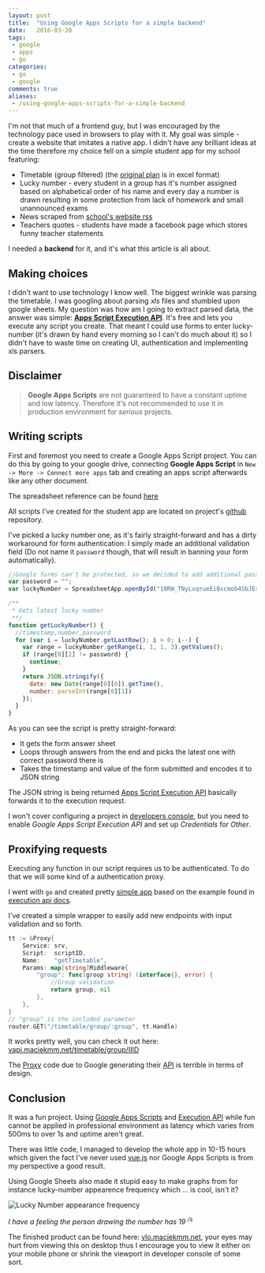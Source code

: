 ```yaml
---
layout: post
title:  "Using Google Apps Scripts for a simple backend"
date:   2016-03-20
tags:
 - google
 - apps
 - go
categories:
 - go
 - google
comments: true
aliases:
 - /using-google-apps-scripts-for-a-simple-backend
---
```


I'm not that much of a frontend guy, but I was encouraged by the technology pace used in browsers to play with it. My goal was simple - create a website that imitates a native app. I didn't have any brilliant ideas at the time therefore my choice fell on a simple student app for my school featuring:

- Timetable (group filtered) (the [original plan](http://www.vlo.gda.pl/vlo/sites/default/files/uploads/PLAN%202015-16.xls) is in excel format)
- Lucky number - every student in a group has it's number assigned based on alphabetical order of his name and every day a number is drawn resulting in some protection from lack of homework and small unannounced exams
- News scraped from [school's website rss](http://www.vlo.gda.pl/vlo/?q=rss.xml)
- Teachers quotes - students have made a facebook page which stores funny teacher statements

I needed a **backend** for it, and it's what this article is all about.

## Making choices

I didn't want to use technology I know well. The biggest wrinkle was parsing the timetable. I was googling about parsing *xls* files and stumbled upon google sheets. My question was how am I going to extract parsed data, the answer was simple: **[Apps Script Execution API][1]**. It's free and lets you execute any script you create. That meant I could use forms to enter lucky-number (it's drawn by hand every morning so I can't do much about it) so I didn't have to waste time on creating UI, authentication and implementing xls parsers.

## Disclaimer

> **Google Apps Scripts** are not guaranteed to have a constant uptime and low latency. Therefore it's not recommended to use it in production environment for *serious* projects.

## Writing scripts

First and foremost you need to create a Google Apps Script project. You can do this by going to your google drive, connecting **Google Apps Script** in `New -> More -> Connect more apps` tab and creating an apps script afterwards like any other document.

The spreadsheet reference can be found [here](https://developers.google.com/apps-script/reference/spreadsheet/)

All scripts I've created for the student app are located on project's [github](https://github.com/VLO-GDA/gapp-scripts) repository.

I've picked a lucky number one, as it's fairly straight-forward and has a dirty workaround for form authentication: I simply made an additional validation field (Do not name it `password` though, that will result in banning your form automatically).

~~~js
//Google forms can't be protected, so we decided to add additional password field
var password = "";
var luckyNumber = SpreadsheetApp.openById("10RW_TNyLvqrueEiBxcmob4SbJEsJU9S5UWpG6Tj6a1I").getSheets()[0];

/**
 * Gets latest lucky number
 **/
function getLuckyNumber() {
  //timestamp,number,password
  for (var i = luckyNumber.getLastRow(); i > 0; i--) {
    var range = luckyNumber.getRange(i, 1, 1, 3).getValues();
    if (range[0][2] != password) {
      continue;
    }
    return JSON.stringify({
      date: new Date(range[0][0]).getTime(),
      number: parseInt(range[0][1])
    });
  }
}
~~~

As you can see the script is pretty straight-forward:

- It gets the form answer sheet
- Loops through answers from the end and picks the latest one with correct password there is
- Takes the timestamp and value of the form submitted and encodes it to JSON string

The JSON string is being returned [Apps Script Execution API][1] basically forwards it to the execution request. 

I won't cover configuring a project in [developers console](https://console.developers.google.com/home/dashboard?project=project-id-fniionhgmbisgzhqrpo), but you need to enable *Google Apps Script Execution API* and set up *Credentials* for *Other*.

## Proxifying requests

Executing any function in our script requires us to be authenticated. To do that we will some kind of a authentication proxy.

I went with `go` and created pretty [simple app](https://github.com/VLO-GDA/server-app) based on the example found in [execution api docs](https://developers.google.com/apps-script/guides/rest/quickstart/go).

I've created a simple wrapper to easily add new endpoints with input validation and so forth.

~~~go
tt := &Proxy{
	Service: srv,
	Script:  scriptID,
	Name:    "getTimetable",
	Params: map[string]Middleware{
		"group": func(group string) (interface{}, error) {
			//Group validation
			return group, nil
		},
	},
}
// "group" is the included parameter
router.GET("/timetable/group/:group", tt.Handle)
~~~

It works pretty well, you can check it out here: [vapi.maciekmm.net/timetable/group/IIID](https://vapi.maciekmm.net/timetable/group/IIID)

The [Proxy](https://github.com/VLO-GDA/server-app/blob/master/proxy.go) code due to Google generating their [API](google.golang.org/api/script/v1) is terrible in terms of design.


## Conclusion

It was a fun project. Using [Google Apps Scripts](https://developers.google.com/apps-script/) and [Execution API][1] while fun cannot be applied in professional environment as latency which varies from 500ms to over 1s and uptime aren't great.

There was little code, I managed to develop the whole app in 10-15 hours which given the fact I've never used [vue.js](https://vuejs.org/) nor Google Apps Scripts is from my perspective a good result.

Using Google Sheets also made it stupid easy to make graphs from for instance lucky-number appearence frequency which ... is cool, isn't it?

![Lucky Number appearance frequency](/downloads/ln-frequency.png)

*I have a feeling the person drawing the number has 19 <sup>/s</sup>*

The finished product can be found here: [vlo.maciekmm.net](https://vlo.maciekmm.net/), your eyes may hurt from viewing this on desktop thus I encourage you to view it either on your mobile phone or shrink the viewport in developer console of some sort.

[1]: https://developers.google.com/apps-script/guides/rest/